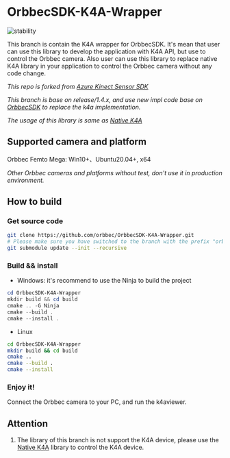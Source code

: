 # OrbbecSDK-K4A-Wrapper

![stability](https://img.shields.io/badge/stability-unstable-yellow)

This branch is contain the K4A wrapper for OrbbecSDK. It's mean that user can use this library to develop the application with K4A API, but use to control the Orbbec camera.
Also user can use this library to replace native K4A library in your application to control the Orbbec camera without any code change.

*This repo is forked from [Azure Kinect Sensor SDK](https://github.com/microsoft/Azure-Kinect-Sensor-SDK)*

*This branch is base on release/1.4.x, and use new impl code base on [OrbbecSDK](https://github.com/orbbec/OrbbecSDK) to replace the k4a implementation.*

*The usage of this library is same as [Native K4A](./README_K4A.md)*

## Supported camera and platform

Orbbec Femto Mega: Win10+、Ubuntu20.04+, x64

*Other Orbbec cameras and platforms without test, don't use it in production environment.*

## How to build

### Get source code

```bash
git clone https://github.com/orbbec/OrbbecSDK-K4A-Wrapper.git
# Please make sure you have switched to the branch with the prefix "orb/", for example: git checkout orb/feature/1.1.x.
git submodule update --init --recursive
```

### Build && install

* Windows: it's recommend to use the Ninja to build the project

```powershell
cd OrbbecSDK-K4A-Wrapper
mkdir build && cd build
cmake .. -G Ninja
cmake --build .
cmake --install .
```

* Linux

```bash
cd OrbbecSDK-K4A-Wrapper
mkdir build && cd build
cmake ..
cmake --build .
cmake --install
```

### Enjoy it!

Connect the Orbbec camera to your PC, and run the k4aviewer.

## Attention

1. The library of this branch is not support the K4A device, please use the [Native K4A](https://github.com/microsoft/Azure-Kinect-Sensor-SDK) library to control the K4A device.
